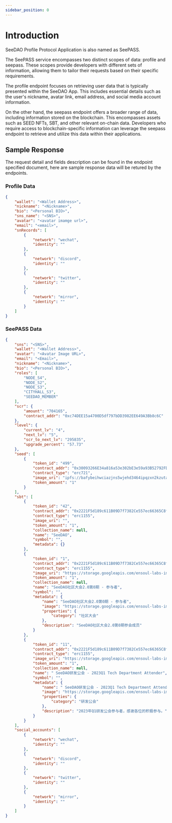 ```yaml
---
sidebar_position: 0
---
```


# Introduction

SeeDAO Profile Protocol Application is also named as SeePASS.

The SeePASS service encompasses two distinct scopes of data: profile and seepass.
These scopes provide developers with different sets of information,
allowing them to tailor their requests based on their specific requirements.

The profile endpoint focuses on retrieving user data that is typically presented within the SeeDAO App.
This includes essential details such as the user's nickname,
avatar link, email address, and social media account information. 

On the other hand, the seepass endpoint offers a broader range of data,
including information stored on the blockchain. This encompasses assets such as SEED NFTs, SBT,
and other relevant on-chain data. Developers who require access to blockchain-specific 
information can leverage the seepass endpoint to retrieve and utilize this data within their applications.

## Sample Response

The request detail and fields description can be found in the endpoint specified document,
here are sample response data will be retured by the endpoints.

### Profile Data

```json
{
    "wallet": "<Wallet Address>",
    "nickname": "<Nickname>",
    "bio": "<Personal BIO>",
    "sns_name": "<SNS>",
    "avatar": "<avatar imamge url>",
    "email": "<email>",
    "snRecords": [
        {
            "network": "wechat",
            "identity": ""
        },
        {
            "network": "discord",
            "identity": ""
        },
        {
            "network": "twitter",
            "identity": ""
        },
        {
            "network": "mirror",
            "identity": ""
        }
    ]
}
```

### SeePASS Data

```json
{
    "sns": "<SNS>",
    "wallet": "<Wallet Address>",
    "avatar": "<Avatar Image URL>",
    "email": "<Email>",
    "nickname": "<Nickname>",
    "bio": "<Personal BIO>",
    "roles": [
        "NODE_S4",
        "NODE_S2",
        "NODE_S3",
        "CITYHALL_S3",
        "SEEDAO_MEMBER"
    ],
    "scr": {
        "amount": "704165",
        "contract_addr": "0xc74DEE15a4700D5df797bDD3982EE649A3Bb8c6C"
    },
    "level": {
        "current_lv": "4",
        "next_lv": "5",
        "scr_to_next_lv": "295835",
        "upgrade_percent": "57.73"
    },
    "seed": [
        {
            "token_id": "499",
            "contract_addr": "0x30093266E34a816a53e302bE3e59a93B52792FD4",
            "contract_type": "erc721",
            "image_uri": "ipfs://bafybeihwciazjns5wjehd3464ipqzxn2kzutazj2ovk3bol4oxjvpcl5za/499_3.png",
            "token_amount": "1"
        }
    ],
    "sbt": [
        {
            "token_id": "42",
            "contract_addr": "0x2221F5d189c611B09D7f7382Ce557ec66365C8fc",
            "contract_type": "erc1155",
            "image_uri": "",
            "token_amount": "1",
            "collection_name": null,
            "name": "SeeDAO",
            "symbol": "",
            "metadata": {}
        },
        {
            "token_id": "1",
            "contract_addr": "0x2221F5d189c611B09D7f7382Ce557ec66365C8fc",
            "contract_type": "erc1155",
            "image_uri": "https://storage.googleapis.com/ensoul-labs-image/FkboaQ7VEAI_3Nd 1.png",
            "token_amount": "1",
            "collection_name": null,
            "name": "SeeDAO社区大会2.0第0期 - 参与者",
            "symbol": "",
            "metadata": {
                "name": "SeeDAO社区大会2.0第0期 - 参与者",
                "image": "https://storage.googleapis.com/ensoul-labs-image/FkboaQ7VEAI_3Nd 1.png",
                "properties": {
                    "category": "社区大会"
                },
                "description": "SeeDAO社区大会2.0第0期参会成员"
            }
        },
        {
            "token_id": "11",
            "contract_addr": "0x2221F5d189c611B09D7f7382Ce557ec66365C8fc",
            "contract_type": "erc1155",
            "image_uri": "https://storage.googleapis.com/ensoul-labs-image/11x386picture.jpg",
            "token_amount": "1",
            "collection_name": null,
            "name": " SeeDAO研发公会 - 2023Q1 Tech Department Attender",
            "symbol": "",
            "metadata": {
                "name": " SeeDAO研发公会 - 2023Q1 Tech Department Attender",
                "image": "https://storage.googleapis.com/ensoul-labs-image/11x386picture.jpg",
                "properties": {
                    "category": "研发公会"
                },
                "description": "2023年Q1研发公会参与者，感谢各位的积极参与。"
            }
        }
    ],
    "social_accounts": [
        {
            "network": "wechat",
            "identity": ""
        },
        {
            "network": "discord",
            "identity": ""
        },
        {
            "network": "twitter",
            "identity": ""
        },
        {
            "network": "mirror",
            "identity": ""
        }
    ]
}

```
